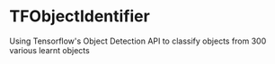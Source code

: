 # TFObjectIdentifier
Using Tensorflow's Object Detection API to classify objects from 300 various learnt objects
